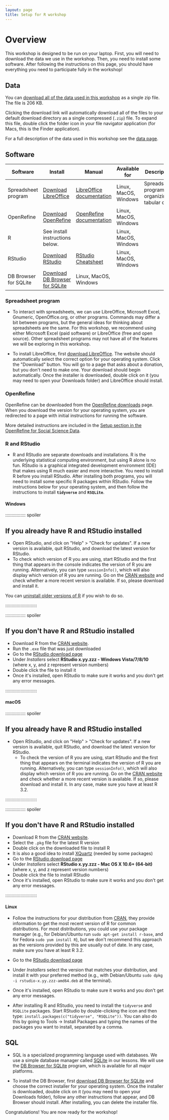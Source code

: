 ```yaml
---
layout: page
title: Setup for R workshop
---
```







# Overview

This workshop is designed to be run on your laptop.
First, you will need to download the data we use in the workshop.
Then, you need to install some software.
After following the instructions on this
page, you should have everything you need to participate fully in the workshop!








## Data

You can [download all of the data used in this workshop](https://ndownloader.figshare.com/articles/6262019/versions/4)
as a single zip file. The file is 206 KB.

Clicking the download link will automatically download all of the files to your default download directory as a single compressed
(`.zip`) file. To expand this file, double click the folder icon in your file navigator application (for Macs, this is the Finder
application).

For a full description of the data used in this workshop see the [data page](data).



## Software

| Software              | Install                         | Manual                | Available for         | Description                                      | 
| --------------------- | ------------------------------- | --------------------- | --------------------- | ------------------------------------------------ |
| Spreadsheet program   | [Download LibreOffice](https://www.libreoffice.org/download/download-libreoffice/)                                | [LibreOffice documentation](https://documentation.libreoffice.org/en/english-documentation/)                      | Linux, MacOS, Windows | Spreadsheet program for organizing tabular data. | 
| OpenRefine            | [Download OpenRefine](https://openrefine.org/download.html)                                | [OpenRefine documentation](https://openrefine.org/docs)                      | Linux, MacOS, Windows |                                                  | 
| R                     | See install instructions below. |                       | Linux, MacOS, Windows |                                                  | 
| RStudio               | [Download RStudio](https://posit.co/download/rstudio-desktop/#download)                                | [RStudio Cheatsheet](https://raw.githubusercontent.com/rstudio/cheatsheets/main/rstudio-ide.pdf)                      | Linux, MacOS, Windows |                                                  | 
| DB Browser for SQLite | [Download DB Browser for SQLite](https://sqlitebrowser.org/dl/)                                | Linux, MacOS, Windows |                       |                                                  | 






### Spreadsheet program

- To interact with spreadsheets, we can use LibreOffice, Microsoft Excel, Gnumeric, OpenOffice.org, or other programs.
  Commands may differ a bit between programs, but the general ideas for thinking about spreadsheets are the same. For this workshop,
  we recommend using either Microsoft Excel (paid software) or LibreOffice (free and open source). Other spreadsheet programs may
  not have all of the features we will be exploring in this workshop.

- To install LibreOffice, first [download LibreOffice](https://www.libreoffice.org/download/download-libreoffice/). The website should
  automatically select the correct option for your operating system. Click the "Download" button. You will go to a page that asks about a
  donation, but you don't need to make one. Your download should begin automatically. Once the installer is downloaded, double click on it (you may need to open your Downloads folder) and LibreOffice should install.








### OpenRefine

OpenRefine can be downloaded from the [OpenRefine downloads]() page.
When you download the version for your operating system, you are redirected to
a page with initial instructions for running the software.

More detailed instructions are included in the [Setup section in the OpenRefine
for Social Science Data](https://datacarpentry.org/openrefine-socialsci/#software).








### R and RStudio

- R and RStudio are separate downloads and installations. R is the
  underlying statistical computing environment, but using R alone is no
  fun. RStudio is a graphical integrated development environment (IDE) that makes
  using R much easier and more interactive. You need to install R before you
  install RStudio. After installing both programs, you will need to install
  some specific R packages within RStudio. Follow the instructions below for
  your operating system, and then follow the instructions to install
  **`tidyverse`** and **`RSQLite`**.

#### Windows

:::::::::::::::: spoiler

## If you already have R and RStudio installed

- Open RStudio, and click on "Help" > "Check for updates". If a new version is
  available, quit RStudio, and download the latest version for RStudio.
- To check which version of R you are using, start RStudio and the first thing
  that appears in the console indicates the version of R you are
  running. Alternatively, you can type `sessionInfo()`, which will also display
  which version of R you are running. Go on
  the [CRAN website](https://cran.r-project.org/bin/windows/base/) and check
  whether a more recent version is available. If so, please download and install
  it.

You can [uninstall older versions of R][uninstall-r] if you wish to do so.


:::::::::::::::::::::::::

:::::::::::::::: spoiler

## If you don't have R and RStudio installed

- Download R from
  the [CRAN website](https://cran.r-project.org/bin/windows/base/release.htm).
- Run the `.exe` file that was just downloaded
- Go to the [RStudio download page][download-rstudio]
- Under *Installers* select **RStudio x.yy.zzz - Windows Vista/7/8/10** (where x, y, and z represent version numbers)
- Double click the file to install it
- Once it's installed, open RStudio to make sure it works and you don't get any
  error messages.
  

:::::::::::::::::::::::::

#### macOS

:::::::::::::::: spoiler

## If you already have R and RStudio installed

- Open RStudio, and click on "Help" > "Check for updates". If a new version is
  available, quit RStudio, and download the latest version for RStudio.
  - To check the version of R you are using, start RStudio and the first thing
    that appears on the terminal indicates the version of R you are running. Alternatively, you can type `sessionInfo()`, which will
    also display which version of R you are running. Go on
    the [CRAN website](https://cran.r-project.org/bin/macosx/) and check
    whether a more recent version is available. If so, please download and install
    it. In any case, make sure you have at least R 3.2.
    

:::::::::::::::::::::::::

:::::::::::::::: spoiler

## If you don't have R and RStudio installed

- Download R from
  the [CRAN website](https://cran.r-project.org/bin/macosx/).
- Select the `.pkg` file for the latest R version
- Double click on the downloaded file to install R
- It is also a good idea to install [XQuartz](https://www.xquartz.org/) (needed
  by some packages)
- Go to the [RStudio download page][download-rstudio]
- Under *Installers* select **RStudio x.yy.zzz - Mac OS X 10.6+ (64-bit)**
  (where x, y, and z represent version numbers)
- Double click the file to install RStudio
- Once it's installed, open RStudio to make sure it works and you don't get any
  error messages.
  

:::::::::::::::::::::::::

#### Linux

- Follow the instructions for your distribution
  from [CRAN](https://cloud.r-project.org/bin/linux), they provide information
  to get the most recent version of R for common distributions. For most
  distributions, you could use your package manager (e.g., for Debian/Ubuntu run
  `sudo apt-get install r-base`, and for Fedora `sudo yum install R`), but we
  don't recommend this approach as the versions provided by this are
  usually out of date. In any case, make sure you have at least R 3.2.

- Go to the [RStudio download page][download-rstudio]

- Under *Installers* select the version that matches your distribution, and
  install it with your preferred method (e.g., with Debian/Ubuntu `sudo dpkg -i rstudio-x.yy.zzz-amd64.deb` at the terminal).

- Once it's installed, open RStudio to make sure it works and you don't get any
  error messages.

- After installing R and RStudio, you need to install the `tidyverse` and
  `RSQLite` packages. Start RStudio by double-clicking the icon and then type:
  `install.packages(c("tidyverse", "RSQLite"))`. You can also do this by going to Tools -> Install Packages and
  typing the names of the packages you want to install, separated by a comma.

[uninstall-r]: https://cran.r-project.org/bin/windows/base/rw-FAQ.html#How-do-I-UNinstall-R_003f
[download-rstudio]: https://posit.co/download/rstudio-desktop/#download









## SQL

- SQL is a specialized programming language used with databases.  We
  use a simple database manager called [SQLite](https://www.sqlite.org/)
  in our lessons. We will use the [DB Browser for SQLite](https://sqlitebrowser.org/) program,
  which is available for all major platforms.

- To install the DB Browser, first [download DB Browser for SQLite](https://sqlitebrowser.org/dl/) and choose the correct installer for
  your operating system. Once the installer is downloaded, double click on it (you may need to open your Downloads folder), follow
  any other instructions that appear, and
  DB Browser should install. After installing, you can delete the installer file.



Congratulations! You are now ready for the workshop!


